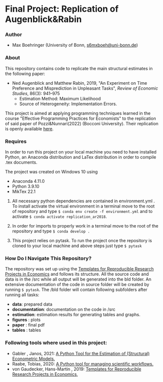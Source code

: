 # Final Project: Replication of Augenblick&Rabin
### Author

- Max Boehringer (University of Bonn, s6mxboeh@uni-bonn.de)


### About

This repository contains code to replicate the main structural estimates in the following paper:

- Ned Augenblick and Matthew Rabin, 2019, "An Experiment on Time Preference and Misprediction in Unpleasant Tasks", *Review of Economic Studies*, 86(3): 941&ndash;975
	- Estimation Method: Maximum Likelihood
	- Source of Heterogeneity: Implementation Errors.

This project is aimed at applying programming techniques learned in the course "Effective Programming Practices for Economists" to the replication of said paper of Pozzi&Nunnari(2022) (Bocconi University). Their replication is openly available [here](https://github.com/MassimilianoPozzi/python_julia_structural_behavioral_economics/blob/main/README.md).


### Requires
In order to run this project on your local machine you need to have installed Python, an Anaconda distribution and LaTex distribution in order to compile .tex documents.

The project was created on Windows 10 using

- Anaconda 4.11.0
- Python 3.9.10
- MikTex 22.1

1. All necessary python dependencies are contained in environment.yml . To install activate the virtual environment in a terminal move to the root of repository and type `$ conda env create -f environment.yml` and to activate  `$ conda activate replication_ar2018`.

2. In order for imports to properly work in a terminal move to the root of the repository and type `$ conda develop .`

3. This project relies on pytask. To run the project once the repository is cloned to your local machine and above steps just type
`$ pytask`

### How Do I Navigate This Repository?

The repository was set up using the [Templates for Reproducible Research Projects in Economics](https://econ-project-templates.readthedocs.io/en/latest/index.html) and follows its structure. All the source code and data is in the /src while all output will be generated into the bld folder. An extensive documentation of the code in source folder will be created by running  `$ pytask`. The /bld folder will contain following subfolders after running all tasks:

- **data**: prepared data
- **documentation**: documentation on the code in /src
- **estimation**: estimation results for generating tables and graphs.
- **figures** :  plots
- **paper** : final pdf
- **tables** : tables


### Following tools where used in this project:

- Gabler , Janos, 2021: [A Python Tool for the Estimation of (Structural) Econometric Models.](https://github.com/OpenSourceEconomics/estimagic)
- Raabe, Tobias, 2020: [A Python tool for managing scientific workflows.](https://github.com/pytask-dev/pytask)
- von Gaudecker, Hans-Martin , 2019: [Templates for Reproducible Research Projects in Economics](https://doi.org/10.5281/zenodo.2533241),

